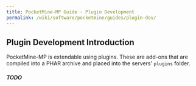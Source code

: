 ```yaml
---
title: PocketMine-MP Guide - Plugin Development
permalink: /wiki/software/pocketmine/guides/plugin-dev/
---
```

## Plugin Development Introduction

PocketMine-MP is extendable using plugins. These are add-ons that are compiled into a PHAR archive and placed into the servers' `plugins` folder. 

##### TODO

